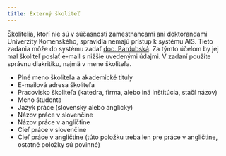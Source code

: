 ```yaml
---
title: Externý školiteľ
---
```


Školitelia, ktorí nie sú v súčasnosti zamestnancami ani doktorandami Univerzity Komenského, spravidla nemajú prístup k systému AIS. Tieto zadania môže do systému zadať [doc. Pardubská](http://new.dcs.fmph.uniba.sk/index.php/DanaPardubska). Za týmto účelom by jej mal školiteľ poslať e-mail s nižšie uvedenými údajmi. V zadaní použite správnu diakritiku, najmä v mene školiteľa.

- Plné meno školiteľa a akademické tituly
- E-mailová adresa školiteľa
- Pracovisko školiteľa (katedra, firma, alebo iná inštitúcia, stačí názov)
- Meno študenta
- Jazyk práce (slovenský alebo anglický)
- Názov práce v slovenčine
- Názov práce v angličtine
- Cieľ práce v slovenčine
- Cieľ práce v angličtine (túto položku treba len pre práce v angličtine, ostatné položky sú povinné)
